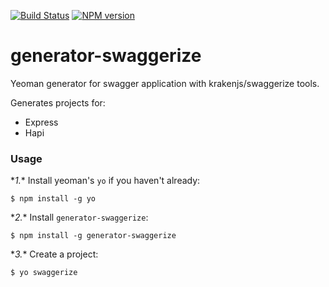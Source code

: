 [![Build Status](https://travis-ci.org/krakenjs/generator-swaggerize.png)](https://travis-ci.org/krakenjs/generator-swaggerize) [![NPM version](https://badge.fury.io/js/generator-swaggerize.png)](http://badge.fury.io/js/generator-swaggerize)

# generator-swaggerize

Yeoman generator for swagger application with krakenjs/swaggerize tools.

Generates projects for:
- Express
- Hapi

### Usage

\**1.** Install yeoman's `yo` if you haven't already:

```
$ npm install -g yo
```

\**2.** Install `generator-swaggerize`:

```
$ npm install -g generator-swaggerize
```

\**3.** Create a project:

```
$ yo swaggerize
```
